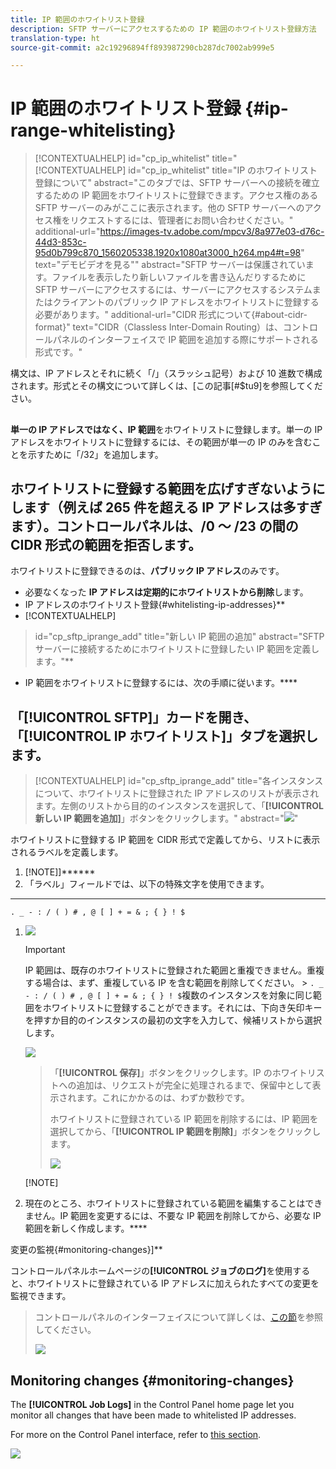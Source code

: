 ```yaml
---
title: IP 範囲のホワイトリスト登録
description: SFTP サーバーにアクセスするための IP 範囲のホワイトリスト登録方法
translation-type: ht
source-git-commit: a2c19296894ff893987290cb287dc7002ab999e5

---
```



# IP 範囲のホワイトリスト登録 {#ip-range-whitelisting}

>[!CONTEXTUALHELP]
>id="cp_ip_whitelist"
>title="[!CONTEXTUALHELP]
>id=&quot;cp_ip_whitelist&quot;
>title=&quot;IP のホワイトリスト登録について&quot;
>abstract=&quot;このタブでは、SFTP サーバーへの接続を確立するための IP 範囲をホワイトリストに登録できます。アクセス権のある SFTP サーバーのみがここに表示されます。他の SFTP サーバーへのアクセス権をリクエストするには、管理者にお問い合わせください。&quot;
>additional-url=&quot;https://images-tv.adobe.com/mpcv3/8a977e03-d76c-44d3-853c-95d0b799c870_1560205338.1920x1080at3000_h264.mp4#t=98&quot; text=&quot;デモビデオを見る&quot;"
>abstract="SFTP サーバーは保護されています。ファイルを表示したり新しいファイルを書き込んだりするために SFTP サーバーにアクセスするには、サーバーにアクセスするシステムまたはクライアントのパブリック IP アドレスをホワイトリストに登録する必要があります。"
>additional-url="CIDR 形式について{#about-cidr-format}" text="CIDR（Classless Inter-Domain Routing）は、コントロールパネルのインターフェイスで IP 範囲を追加する際にサポートされる形式です。"

構文は、IP アドレスとそれに続く「/」（スラッシュ記号）および 10 進数で構成されます。形式とその構文について詳しくは、[この記事[#$tu9]を参照してください。

## 





**単一の IP アドレスではなく、IP 範囲**&#x200B;をホワイトリストに登録します。単一の IP アドレスをホワイトリストに登録するには、その範囲が単一の IP のみを含むことを示すために「/32」を追加します。

## **ホワイトリストに登録する範囲を広げすぎないようにします**（例えば 265 件を超える IP アドレスは多すぎます）。コントロールパネルは、/0 ～ /23 の間の CIDR 形式の範囲を拒否します。

ホワイトリストに登録できるのは、**パブリック IP アドレス**&#x200B;のみです。

* 必要なくなった **IP アドレスは定期的にホワイトリストから削除**&#x200B;します。
* IP アドレスのホワイトリスト登録{#whitelisting-ip-addresses}**
* [!CONTEXTUALHELP]
>id=&quot;cp_sftp_iprange_add&quot;
>title=&quot;新しい IP 範囲の追加&quot;
>abstract=&quot;SFTP サーバーに接続するためにホワイトリストに登録したい IP 範囲を定義します。&quot;**
* IP 範囲をホワイトリストに登録するには、次の手順に従います。****

## 「**[!UICONTROL SFTP]**」カードを開き、「**[!UICONTROL IP ホワイトリスト]**」タブを選択します。

>[!CONTEXTUALHELP]
>id="cp_sftp_iprange_add"
>title="各インスタンスについて、ホワイトリストに登録された IP アドレスのリストが表示されます。左側のリストから目的のインスタンスを選択して、「**[!UICONTROL 新しい IP 範囲を追加]**」ボタンをクリックします。"
>abstract="![](assets/control_panel_add_range.png)"

ホワイトリストに登録する IP 範囲を CIDR 形式で定義してから、リストに表示されるラベルを定義します。

1. [!NOTE]]******
1. 「ラベル」フィールドでは、以下の特殊文字を使用できます。
****

   `. _ - : / ( ) # , @ [ ] + = & ; { } ! $`

1. ![](assets/control_panel_add_range2.png)

   >[!IMPORTANT]
   >
   >IP 範囲は、既存のホワイトリストに登録された範囲と重複できません。重複する場合は、まず、重複している IP を含む範囲を削除してください。   > `. _ - : / ( ) # , @ [ ] + = & ; { } ! $`複数のインスタンスを対象に同じ範囲をホワイトリストに登録することができます。それには、下向き矢印キーを押すか目的のインスタンスの最初の文字を入力して、候補リストから選択します。

   ![](assets/control_panel_add_range3.png)

   >「**[!UICONTROL 保存]**」ボタンをクリックします。IP のホワイトリストへの追加は、リクエストが完全に処理されるまで、保留中として表示されます。これにかかるのは、わずか数秒です。
   >
   >ホワイトリストに登録されている IP 範囲を削除するには、IP 範囲を選択してから、「**[!UICONTROL IP 範囲を削除]**」ボタンをクリックします。
   >
   >![](assets/control_panel_delete_range2.png)

   [!NOTE]

1. 現在のところ、ホワイトリストに登録されている範囲を編集することはできません。IP 範囲を変更するには、不要な IP 範囲を削除してから、必要な IP 範囲を新しく作成します。****

変更の監視{#monitoring-changes}]**

コントロールパネルホームページの&#x200B;**[!UICONTROL ジョブのログ]**&#x200B;を使用すると、ホワイトリストに登録されている IP アドレスに加えられたすべての変更を監視できます。

>コントロールパネルのインターフェイスについて詳しくは、[この節](../../discover/using/discovering-the-interface.md)を参照してください。
>
>![](assets/control_panel_ip_log.png)

## Monitoring changes {#monitoring-changes}

The **[!UICONTROL Job Logs]** in the Control Panel home page let you monitor all changes that have been made to whitelisted IP addresses.

For more on the Control Panel interface, refer to [this section](../../discover/using/discovering-the-interface.md).

![](assets/control_panel_ip_log.png)
